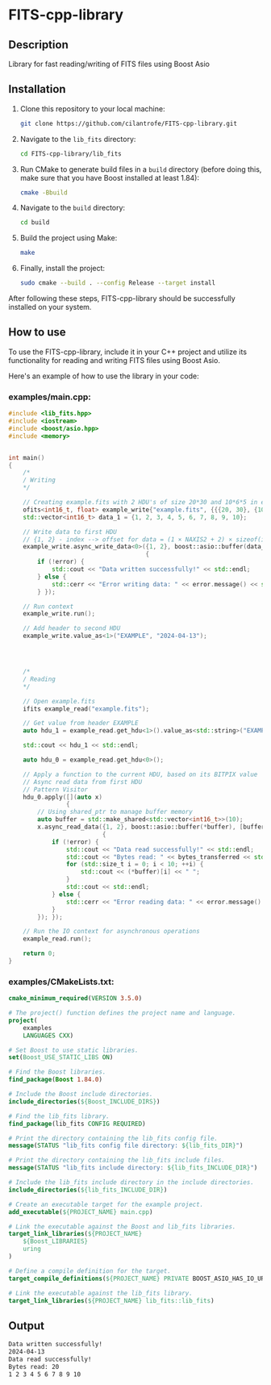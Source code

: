 # FITS-cpp-library

## Description

Library for fast reading/writing of FITS files using Boost Asio

## Installation

1. Clone this repository to your local machine:

    ```bash
    git clone https://github.com/cilantrofe/FITS-cpp-library.git
    ```

2. Navigate to the `lib_fits` directory:

    ```bash
    cd FITS-cpp-library/lib_fits
    ```

3. Run CMake to generate build files in a `build` directory (before doing this, make sure that you have Boost installed at least 1.84):

    ```bash
    cmake -Bbuild
    ```

4. Navigate to the `build` directory:

    ```bash
    cd build
    ```

5. Build the project using Make:

    ```bash
    make
    ```

6. Finally, install the project:

    ```bash
    sudo cmake --build . --config Release --target install
    ```

After following these steps, FITS-cpp-library should be successfully installed on your system.

## How to use

To use the FITS-cpp-library, include it in your C++ project and utilize its functionality for reading and writing FITS files using Boost Asio.

Here's an example of how to use the library in your code:

### examples/main.cpp:
```cpp
#include <lib_fits.hpp>
#include <iostream>
#include <boost/asio.hpp>
#include <memory>


int main()
{
    /*
    / Writing
    */

    // Creating example.fits with 2 HDU's of size 20*30 and 10*6*5 in examples/build
    ofits<int16_t, float> example_write{"example.fits", {{{20, 30}, {10, 6, 5}}}};
    std::vector<int16_t> data_1 = {1, 2, 3, 4, 5, 6, 7, 8, 9, 10};

    // Write data to first HDU
    // {1, 2} - index --> offset for data = (1 × NAXIS2 + 2) × sizeof(int16_t) = 32 × 2 = 64 relative to current HDU in data block
    example_write.async_write_data<0>({1, 2}, boost::asio::buffer(data_1), [](const boost::system::error_code &error, std::size_t bytes_transferred)
                                      {
        if (!error) {
            std::cout << "Data written successfully!" << std::endl;
        } else {
            std::cerr << "Error writing data: " << error.message() << std::endl;
        } });

    // Run context
    example_write.run();

    // Add header to second HDU
    example_write.value_as<1>("EXAMPLE", "2024-04-13");




    /*
    / Reading
    */

    // Open example.fits
    ifits example_read("example.fits");

    // Get value from header EXAMPLE
    auto hdu_1 = example_read.get_hdu<1>().value_as<std::string>("EXAMPLE");

    std::cout << hdu_1 << std::endl;

    auto hdu_0 = example_read.get_hdu<0>();

    // Apply a function to the current HDU, based on its BITPIX value
    // Async read data from first HDU
    // Pattern Visitor
    hdu_0.apply([](auto x)
                {
        // Using shared_ptr to manage buffer memory
        auto buffer = std::make_shared<std::vector<int16_t>>(10);
        x.async_read_data({1, 2}, boost::asio::buffer(*buffer), [buffer](const boost::system::error_code &error, std::size_t bytes_transferred)
                          {
            if (!error) {
                std::cout << "Data read successfully!" << std::endl;
                std::cout << "Bytes read: " << bytes_transferred << std::endl;
                for (std::size_t i = 0; i < 10; ++i) {
                    std::cout << (*buffer)[i] << " ";
                }
                std::cout << std::endl;
            } else {
                std::cerr << "Error reading data: " << error.message() << std::endl;
            }
        }); });

    // Run the IO context for asynchronous operations
    example_read.run();

    return 0;
}
```

### examples/CMakeLists.txt:
```cmake
cmake_minimum_required(VERSION 3.5.0)

# The project() function defines the project name and language.
project(
    examples 
    LANGUAGES CXX)

# Set Boost to use static libraries.
set(Boost_USE_STATIC_LIBS ON)

# Find the Boost libraries.
find_package(Boost 1.84.0)

# Include the Boost include directories.
include_directories(${Boost_INCLUDE_DIRS})

# Find the lib_fits library.
find_package(lib_fits CONFIG REQUIRED)

# Print the directory containing the lib_fits config file.
message(STATUS "lib_fits config file directory: ${lib_fits_DIR}")

# Print the directory containing the lib_fits include files.
message(STATUS "lib_fits include directory: ${lib_fits_INCLUDE_DIR}")

# Include the lib_fits include directory in the include directories.
include_directories(${lib_fits_INCLUDE_DIR})

# Create an executable target for the example project.
add_executable(${PROJECT_NAME} main.cpp)

# Link the executable against the Boost and lib_fits libraries.
target_link_libraries(${PROJECT_NAME}
    ${Boost_LIBRARIES}
    uring
)

# Define a compile definition for the target.
target_compile_definitions(${PROJECT_NAME} PRIVATE BOOST_ASIO_HAS_IO_URING)

# Link the executable against the lib_fits library.
target_link_libraries(${PROJECT_NAME} lib_fits::lib_fits)
```

## Output
```bash
Data written successfully!
2024-04-13
Data read successfully!
Bytes read: 20
1 2 3 4 5 6 7 8 9 10 
```
